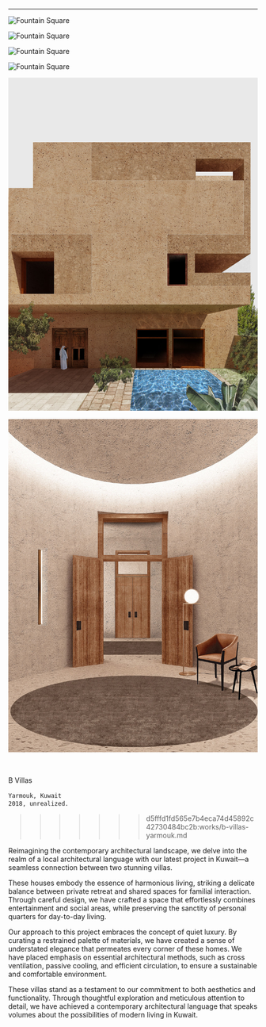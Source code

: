 
---

![Fountain Square](/works/b-villas-yarmouk/01.jpg)

![Fountain Square](/works/b-villas-yarmouk/02.jpg)

![Fountain Square](/works/b-villas-yarmouk/03.jpg)

![Fountain Square](/works/b-villas-yarmouk/04.jpg)

![Fountain Square](/works/b-villas-yarmouk/05.jpg)

![Fountain Square](/works/b-villas-yarmouk/06.jpg)

<br id="scr-to-here" />

B Villas 

	Yarmouk, Kuwait
	2018, unrealized.

>>>>>>> d5fffd1fd565e7b4eca74d45892c42730484bc2b:works/b-villas-yarmouk.md

Reimagining the contemporary architectural landscape, we delve into the realm of a local architectural language with our latest project in Kuwait—a seamless connection between two stunning villas.

These houses embody the essence of harmonious living, striking a delicate balance between private retreat and shared spaces for familial interaction. Through careful design, we have crafted a space that effortlessly combines entertainment and social areas, while preserving the sanctity of personal quarters for day-to-day living.

Our approach to this project embraces the concept of quiet luxury. By curating a restrained palette of materials, we have created a sense of understated elegance that permeates every corner of these homes. We have placed emphasis on essential architectural methods, such as cross ventilation, passive cooling, and efficient circulation, to ensure a sustainable and comfortable environment.

These villas stand as a testament to our commitment to both aesthetics and functionality. Through thoughtful exploration and meticulous attention to detail, we have achieved a contemporary architectural language that speaks volumes about the possibilities of modern living in Kuwait.



<!-- #Reguengo #Urbanplanning #urbandesign #Architecture #Hertiage #Preservation #archdaily #Arch #archdaily #Portugal  -->

